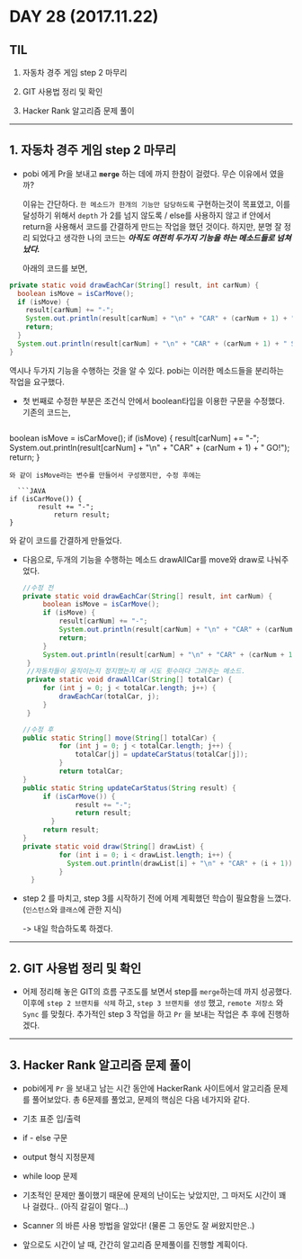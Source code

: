 # DAY 28 (2017.11.22)
 
## TIL

1. 자동차 경주 게임 step 2 마무리

2. GIT 사용법 정리 및 확인

3. Hacker Rank 알고리즘 문제 풀이

---
## 1. 자동차 경주 게임 step 2 마무리

- pobi 에게 Pr을 보내고 **`merge`** 하는 데에 까지 한참이 걸렸다. 무슨 이유에서 였을까?

  이유는 간단하다. ``한 메소드가 한개의 기능만 담당하도록`` 구현하는것이 목표였고, 이를 달성하기 위해서 `depth` 가 2를 넘지 않도록 / else를 사용하지 않고 if 안에서 return을 사용해서 코드를 간결하게 만드는 작업을 했던 것이다. 하지만, 분명 잘 정리 되었다고 생각한 나의 코드는 _**아직도 여전히 두가지 기능을 하는 메소드들로 넘쳐났다.**_

  아래의 코드를 보면,

 ```JAVA
 private static void drawEachCar(String[] result, int carNum) {
   boolean isMove = isCarMove();
   if (isMove) {
     result[carNum] += "-";
     System.out.println(result[carNum] + "\n" + "CAR" + (carNum + 1) + " GO!");
     return;
   }
   System.out.println(result[carNum] + "\n" + "CAR" + (carNum + 1) + " STOP");
 }
 ```
 역시나 두가지 기능을 수행하는 것을 알 수 있다. pobi는 이러한 메소드들을 분리하는 작업을
 요구했다.

 - 첫 번째로 수정한 부분은 조건식 안에서 boolean타입을 이용한 구문을 수정했다. 기존의 코드는,

   ```JAVA
 boolean isMove = isCarMove();
 if (isMove) {
   result[carNum] += "-";
   System.out.println(result[carNum] + "\n" + "CAR" + (carNum + 1) + " GO!");
   return;
 }
 ```
 와 같이 isMove라는 변수를 만들어서 구성했지만, 수정 후에는

   ```JAVA
 if (isCarMove()) {
  		result += "-";
			return result;
 }
 ```
 와 같이 코드를 간결하게 만들었다.

 - 다음으로, 두개의 기능을 수행하는 메소드 drawAllCar를 move와 draw로 나눠주었다.

   ```JAVA
   //수정 전
   private static void drawEachCar(String[] result, int carNum) {
 		boolean isMove = isCarMove();
 		if (isMove) {
 			result[carNum] += "-";
 			System.out.println(result[carNum] + "\n" + "CAR" + (carNum + 1) + " GO!");
 			return;
 		}
 		System.out.println(result[carNum] + "\n" + "CAR" + (carNum + 1) + " STOP");
 	}
 	//자동차들이 움직이는지 정지했는지 매 시도 횟수마다 그려주는 메소드.
 	private static void drawAllCar(String[] totalCar) {
 		for (int j = 0; j < totalCar.length; j++) {
 			drawEachCar(totalCar, j);
 		}
 	}
   ```

   ```JAVA
   //수정 후
   public static String[] move(String[] totalCar) {
    		for (int j = 0; j < totalCar.length; j++) {
    		    totalCar[j] = updateCarStatus(totalCar[j]);
     		}
    		return totalCar;
   }
   public static String updateCarStatus(String result) {
      	if (isCarMove()) {
 		        result += "-";
 		        return result;
  		  }
        return result;
   }
   private static void draw(String[] drawList) {
    		for (int i = 0; i < drawList.length; i++) {
 			  System.out.println(drawList[i] + "\n" + "CAR" + (i + 1));
 		    }
 	 }
   ```

- step 2 를 마치고, step 3를 시작하기 전에 어제 계획했던 학습이 필요함을 느꼈다.
  (`인스턴스`와 `클래스`에 관한 지식)

  -> 내일 학습하도록 하겠다.

---
## 2. GIT 사용법 정리 및 확인

- 어제 정리해 놓은 GIT의 흐름 구조도를 보면서 step를 `merge`하는데 까지 성공했다.
  이후에 `step 2 브랜치를 삭제` 하고, `step 3 브랜치를 생성` 했고, `remote 저장소` 와 `Sync` 를 맞췄다. 추가적인 step 3 작업을 하고 `Pr` 을 보내는 작업은 추 후에 진행하겠다.

---
## 3. Hacker Rank 알고리즘 문제 풀이

- pobi에게 `Pr` 을 보내고 남는 시간 동안에 HackerRank 사이트에서 알고리즘 문제를
  풀어보았다. 총 6문제를 풀었고, 문제의 핵심은 다음 네가지와 같다.

 - 기초 표준 입/출력
 - if - else 구문
 - output 형식 지정문제
 - while loop 문제

- 기초적인 문제만 풀이했기 때문에 문제의 난이도는 낮았지만, 그 마저도 시간이 꽤나 걸렸다..
  (아직 갈길이 멀다...)
- Scanner 의 바른 사용 방법을 알았다! (물론 그 동안도 잘 써왔지만은..)
- 앞으로도 시간이 날 때, 간간히 알고리즘 문제풀이를 진행할 계획이다.
